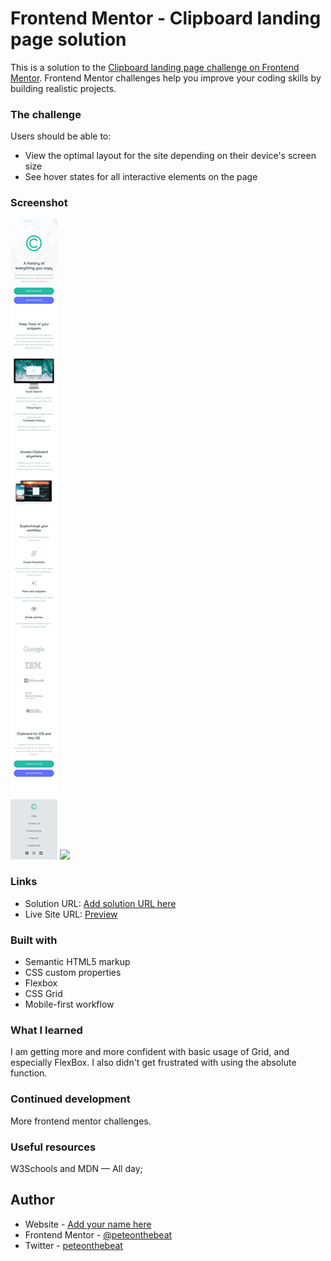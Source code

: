# Frontend Mentor - Clipboard landing page solution

This is a solution to the [Clipboard landing page challenge on Frontend Mentor](https://www.frontendmentor.io/challenges/clipboard-landing-page-5cc9bccd6c4c91111378ecb9). Frontend Mentor challenges help you improve your coding skills by building realistic projects. 

### The challenge

Users should be able to:

- View the optimal layout for the site depending on their device's screen size
- See hover states for all interactive elements on the page

### Screenshot

![](./screenshot_mobile.png)
![](./screenshot_desktop.png)

### Links

- Solution URL: [Add solution URL here](https://github.com/Peteonthebeat/Clipboard-Landing-Page-Solution.git)
- Live Site URL: [Preview](https://peteonthebeat.github.io/Clipboard-Landing-Page-Solution/)


### Built with

- Semantic HTML5 markup
- CSS custom properties
- Flexbox
- CSS Grid
- Mobile-first workflow

### What I learned

I am getting more and more confident with basic usage of Grid, and 
especially FlexBox. I also didn't get frustrated with using the absolute 
function. 

### Continued development

More frontend mentor challenges. 


### Useful resources
W3Schools and MDN — All day; 


## Author

- Website - [Add your name here](https://www.your-site.com)
- Frontend Mentor - [@peteonthebeat](https://www.frontendmentor.io/peteonthebeat)
- Twitter - [peteonthebeat](https://www.twitter.com/peteonthebeat1)
